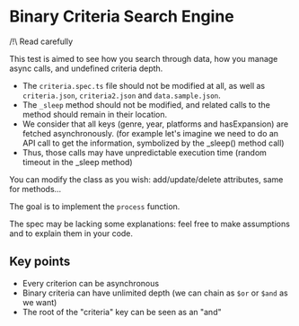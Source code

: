 # Binary Criteria Search Engine

/!\ Read carefully

This test is aimed to see how you search through data, how you manage async calls, and undefined criteria depth.

- The `criteria.spec.ts` file should not be modified at all, as well as `criteria.json`, `criteria2.json` and `data.sample.json`.
- The `_sleep` method should not be modified, and related calls to the method should remain in their location.
- We consider that all keys (genre, year, platforms and hasExpansion) are fetched asynchronously.
  (for example let's imagine we need to do an API call to get the information, symbolized by the _sleep() method call)
- Thus, those calls may have unpredictable execution time (random timeout in the _sleep method)

You can modify the class as you wish: add/update/delete attributes, same for methods...

The goal is to implement the `process` function.

The spec may be lacking some explanations: feel free to make assumptions and to explain them in your code.

## Key points

- Every criterion can be asynchronous
- Binary criteria can have unlimited depth (we can chain as `$or` or `$and` as we want)
- The root of the "criteria" key can be seen as an "and"
